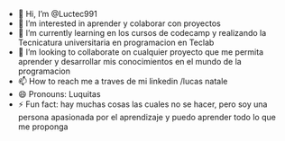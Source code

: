 - 👋 Hi, I’m @Luctec991
- 👀 I’m interested in aprender y colaborar con proyectos
- 🌱 I’m currently learning en los cursos de codecamp y realizando la Tecnicatura universitaria en programacion en Teclab
- 💞️ I’m looking to collaborate on cualquier proyecto que me permita aprender y desarrollar mis conocimientos en el mundo de la programacion
- 📫 How to reach me a traves de mi linkedin /lucas natale
- 😄 Pronouns: Luquitas
- ⚡ Fun fact: hay muchas cosas las cuales no se hacer, pero soy una persona apasionada por el aprendizaje y puedo aprender todo lo que me proponga

<!---
Luctec991/Luctec991 is a ✨ special ✨ repository because its `README.md` (this file) appears on your GitHub profile.
You can click the Preview link to take a look at your changes.
--->

